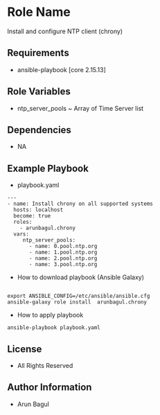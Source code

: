 Role Name
=========

Install and configure NTP client (chrony)

Requirements
------------

* ansible-playbook [core 2.15.13]

Role Variables
--------------

* ntp_server_pools ~ Array of Time Server list

Dependencies
------------

* NA

Example Playbook
----------------


* playbook.yaml 

```
---
- name: Install chrony on all supported systems
  hosts: localhost
  become: true
  roles:
    - arunbagul.chrony
  vars:
     ntp_server_pools:
       - name: 0.pool.ntp.org
       - name: 1.pool.ntp.org
       - name: 2.pool.ntp.org
       - name: 3.pool.ntp.org
```

* How to download playbook (Ansible Galaxy)

```

export ANSIBLE_CONFIG=/etc/ansible/ansible.cfg
ansible-galaxy role install  arunbagul.chrony

```

* How to apply playbook

```
ansible-playbook playbook.yaml
```

License
-------

* All Rights Reserved


Author Information
------------------
* Arun Bagul
